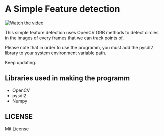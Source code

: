 # A Simple Feature detection
[![Watch the video](https://i.imgur.com/cspWQxh.png)](https://youtu.be/QcorgPUkWCY)

This simple feature detection uses OpenCV ORB methods to detect circles in the images of every frames that we can track points of.

Please note that in order to use the programm, you must add the pysdl2 library to your system environment variable path.


Keep updating.


Libraries used in making the programm
-----

* OpenCV
* pysdl2
* Numpy
 


LICENSE
-----

Mit License
